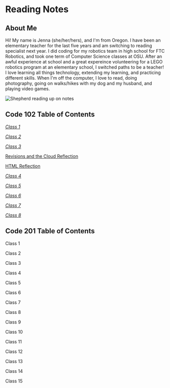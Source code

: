 # Reading Notes

## About Me

Hi! My name is Jenna (she/her/hers), and I'm from Oregon. I have been an elementary teacher for the last five years and am switching to reading specialist next year. I did coding for my robotics team in high school for FTC Robotics, and took one term of Computer Science classes at OSU. After an awful experience at school and a great expereince volunteering for a LEGO robotics program at an elementary school, I switched paths to be a teacher! I love learning all things technology, extending my learning, and practicing different skills. When I'm off the computer, I love to read, doing photography, going on walks/hikes with my dog and my husband, and playing video games.

![Shepherd reading up on notes](https://static.vecteezy.com/system/resources/thumbnails/022/709/021/small/generative-ai-illustration-of-intelligent-serious-dog-in-glasses-reading-a-book-volumn-light-photo.jpg)

## Code 102 Table of Contents

[*Class 1*](<Code102ReadingNotes.md/Class1.md>)

[*Class 2*](<Code102ReadingNotes.md/Class2.md>)

[*Class 3*](<Code102ReadingNotes.md/Class3.md>)

[Revisions and the Cloud Reflection](<Code102ReadingNote.md/RevisionsandtheCloud.md>)

[HTML Reflection](<Code102ReadingNotes.md/HTMLReflection.md>)

[*Class 4*](<Code102ReadingNotes.md/Class4.md>)

[*Class 5*](<Code102ReadingNotes.md/Class5.md>)

[*Class 6*](<Code102ReadingNotes.md/Class6.md>)

[*Class 7*](<Code102ReadingNotes.md/Class7.md>)

[*Class 8*](<Code102ReadingNotes.md/Class8.md>)

## Code 201 Table of Contents

Class 1

Class 2

Class 3

Class 4

Class 5

Class 6

Class 7

Class 8

Class 9

Class 10

Class 11

Class 12

Class 13

Class 14

Class 15
